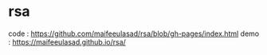 # rsa

code : https://github.com/maifeeulasad/rsa/blob/gh-pages/index.html
demo : https://maifeeulasad.github.io/rsa/

